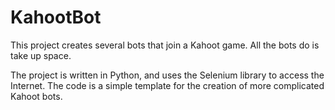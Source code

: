 # KahootBot
This project creates several bots that join a Kahoot game. All the bots do is take up space.

The project is written in Python, and uses the Selenium library to access the Internet. The code is a simple template for the creation of more complicated Kahoot bots.
